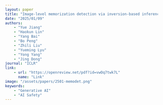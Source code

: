 ```yaml
---
layout: paper
title: "Image-level memorization detection via inversion-based inference perturbation"
date: "2025/01/09"
authors: 
    - "Yue Jiang"
    - "Haokun Lin"
    - "Yang Bai"
    - "Bo Peng"
    - "Zhili Liu"
    - "Yueming Lyu"
    - "Yong Yang"
    - "Jing Dong"
journal: "ICLR"
link:
    - url: "https://openreview.net/pdf?id=vwOq7twk7L"
      name: "Link"
image: "/assets/papers/2501-memodet.png"
keywords:
    - "Generative AI"
    - "AI Safety"
---
```


<!-- 
Speech Technology  
Generative AI 
Multimodal AI  
Embodied Intelligence 
AI Safety  
Medical AI 
Data Intelligence-->